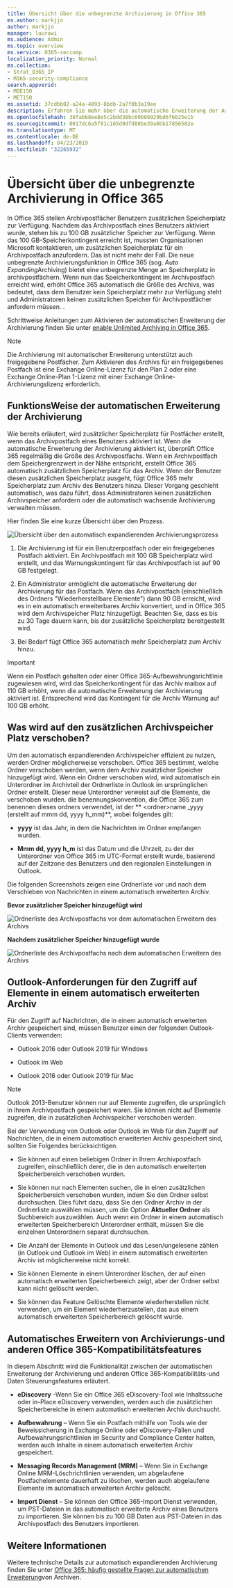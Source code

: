 ```yaml
---
title: Übersicht über die unbegrenzte Archivierung in Office 365
ms.author: markjjo
author: markjjo
manager: laurawi
ms.audience: Admin
ms.topic: overview
ms.service: O365-seccomp
localization_priority: Normal
ms.collection:
- Strat_O365_IP
- M365-security-compliance
search.appverid:
- MOE150
- MET150
ms.assetid: 37cdbb02-a24a-4093-8bdb-2a7f0b3a19ee
description: Erfahren Sie mehr über die automatische Erweiterung der Archivierung in Office 365, die unbegrenzten Archivspeicher für Exchange Online-Postfächer bereitstellt.
ms.openlocfilehash: 38fab68ee8e5c2bdd38bc60b08929bd6f6025e1b
ms.sourcegitcommit: 0017dc6a5f81c165d9dfd88be39a6bb17856582e
ms.translationtype: MT
ms.contentlocale: de-DE
ms.lasthandoff: 04/23/2019
ms.locfileid: "32265932"
---
```

# <a name="overview-of-unlimited-archiving-in-office-365"></a>Übersicht über die unbegrenzte Archivierung in Office 365

In Office 365 stellen Archivpostfächer Benutzern zusätzlichen Speicherplatz zur Verfügung. Nachdem das Archivpostfach eines Benutzers aktiviert wurde, stehen bis zu 100 GB zusätzlicher Speicher zur Verfügung. Wenn das 100 GB-Speicherkontingent erreicht ist, mussten Organisationen Microsoft kontaktieren, um zusätzlichen Speicherplatz für ein Archivpostfach anzufordern. Das ist nicht mehr der Fall. Die neue unbegrenzte Archivierungsfunktion in Office 365 (sog. *Auto Expanding*Archiving) bietet eine unbegrenzte Menge an Speicherplatz in archivpostfächern. Wenn nun das Speicherkontingent im Archivpostfach erreicht wird, erhöht Office 365 automatisch die Größe des Archivs, was bedeutet, dass dem Benutzer kein Speicherplatz mehr zur Verfügung steht und Administratoren keinen zusätzlichen Speicher für Archivpostfächer anfordern müssen. .
  
Schrittweise Anleitungen zum Aktivieren der automatischen Erweiterung der Archivierung finden Sie unter [enable Unlimited Archiving in Office 365](enable-unlimited-archiving.md).
  
> [!NOTE]
> Die Archivierung mit automatischer Erweiterung unterstützt auch freigegebene Postfächer. Zum Aktivieren des Archivs für ein freigegebenes Postfach ist eine Exchange Online-Lizenz für den Plan 2 oder eine Exchange Online-Plan 1-Lizenz mit einer Exchange Online-Archivierungslizenz erforderlich. 
  
## <a name="how-auto-expanding-archiving-works"></a>FunktionsWeise der automatischen Erweiterung der Archivierung

Wie bereits erläutert, wird zusätzlicher Speicherplatz für Postfächer erstellt, wenn das Archivpostfach eines Benutzers aktiviert ist. Wenn die automatische Erweiterung der Archivierung aktiviert ist, überprüft Office 365 regelmäßig die Größe des Archivpostfachs. Wenn ein Archivpostfach dem Speichergrenzwert in der Nähe entspricht, erstellt Office 365 automatisch zusätzlichen Speicherplatz für das Archiv. Wenn der Benutzer diesen zusätzlichen Speicherplatz ausgeht, fügt Office 365 mehr Speicherplatz zum Archiv des Benutzers hinzu. Dieser Vorgang geschieht automatisch, was dazu führt, dass Administratoren keinen zusätzlichen Archivspeicher anfordern oder die automatisch wachsende Archivierung verwalten müssen. 
  
Hier finden Sie eine kurze Übersicht über den Prozess.
  
![Übersicht über den automatisch expandierenden Archivierungsprozess](media/74355385-d990-44fe-8a87-6c3639d1f63f.png)
  
1. Die Archivierung ist für ein Benutzerpostfach oder ein freigegebenes Postfach aktiviert. Ein Archivpostfach mit 100 GB Speicherplatz wird erstellt, und das Warnungskontingent für das Archivpostfach ist auf 90 GB festgelegt.
    
2. Ein Administrator ermöglicht die automatische Erweiterung der Archivierung für das Postfach. Wenn das Archivpostfach (einschließlich des Ordners "Wiederherstellbare Elemente") dann 90 GB erreicht, wird es in ein automatisch erweiterbares Archiv konvertiert, und in Office 365 wird dem Archivspeicher Platz hinzugefügt. Beachten Sie, dass es bis zu 30 Tage dauern kann, bis der zusätzliche Speicherplatz bereitgestellt wird.
    
3. Bei Bedarf fügt Office 365 automatisch mehr Speicherplatz zum Archiv hinzu.
  
> [!IMPORTANT]
> Wenn ein Postfach gehalten oder einer Office 365-Aufbewahrungsrichtlinie zugewiesen wird, wird das Speicherkontingent für das Archiv maibox auf 110 GB erhöht, wenn die automatische Erweiterung der Archivierung aktiviert ist. Entsprechend wird das Kontingent für die Archiv Warnung auf 100 GB erhöht.

## <a name="what-gets-moved-to-the-additional-archive-storage-space"></a>Was wird auf den zusätzlichen Archivspeicher Platz verschoben?

Um den automatisch expandierenden Archivspeicher effizient zu nutzen, werden Ordner möglicherweise verschoben. Office 365 bestimmt, welche Ordner verschoben werden, wenn dem Archiv zusätzlicher Speicher hinzugefügt wird. Wenn ein Ordner verschoben wird, wird automatisch ein Unterordner im Archivteil der Ordnerliste in Outlook im ursprünglichen Ordner erstellt. Dieser neue Unterordner verweist auf die Elemente, die verschoben wurden. die benennungskonvention, die Office 365 zum benennen dieses ordners verwendet, ist der ** \<ordner\>name _yyyy (erstellt auf mmm dd, yyyy h_mm)**, wobei folgendes gilt: 
  
- **yyyy** ist das Jahr, in dem die Nachrichten im Ordner empfangen wurden. 
    
- **Mmm dd, yyyy h_m** ist das Datum und die Uhrzeit, zu der der Unterordner von Office 365 im UTC-Format erstellt wurde, basierend auf der Zeitzone des Benutzers und den regionalen Einstellungen in Outlook. 
    
Die folgenden Screenshots zeigen eine Ordnerliste vor und nach dem Verschieben von Nachrichten in einem automatisch erweiterten Archiv.
  
 **Bevor zusätzlicher Speicher hinzugefügt wird**
  
![Ordnerliste des Archivpostfachs vor dem automatischen Erweitern des Archivs](media/5d6d6420-e562-4912-aaab-1c111762b3f6.png)
  
 **Nachdem zusätzlicher Speicher hinzugefügt wurde**
  
![Ordnerliste des Archivpostfachs nach dem automatischen Erweitern des Archivs](media/c03c5f51-23fa-4fc2-b887-7e7e5cce30da.png)
  
## <a name="outlook-requirements-for-accessing-items-in-an-auto-expanded-archive"></a>Outlook-Anforderungen für den Zugriff auf Elemente in einem automatisch erweiterten Archiv

Für den Zugriff auf Nachrichten, die in einem automatisch erweiterten Archiv gespeichert sind, müssen Benutzer einen der folgenden Outlook-Clients verwenden:
  
- Outlook 2016 oder Outlook 2019 für Windows
    
- Outlook im Web 
    
- Outlook 2016 oder Outlook 2019 für Mac 
    
> [!NOTE]
> Outlook 2013-Benutzer können nur auf Elemente zugreifen, die ursprünglich in Ihrem Archivpostfach gespeichert waren. Sie können nicht auf Elemente zugreifen, die in zusätzlichen Archivspeicher verschoben werden. 
  
Bei der Verwendung von Outlook oder Outlook im Web für den Zugriff auf Nachrichten, die in einem automatisch erweiterten Archiv gespeichert sind, sollten Sie Folgendes berücksichtigen.
  
- Sie können auf einen beliebigen Ordner in Ihrem Archivpostfach zugreifen, einschließlich derer, die in den automatisch erweiterten Speicherbereich verschoben wurden.
    
- Sie können nur nach Elementen suchen, die in einen zusätzlichen Speicherbereich verschoben wurden, indem Sie den Ordner selbst durchsuchen. Dies führt dazu, dass Sie den Ordner Archiv in der Ordnerliste auswählen müssen, um die Option **Aktueller Ordner** als Suchbereich auszuwählen. Auch wenn ein Ordner in einem automatisch erweiterten Speicherbereich Unterordner enthält, müssen Sie die einzelnen Unterordnern separat durchsuchen. 
    
- Die Anzahl der Elemente in Outlook und das Lesen/ungelesene zählen (in Outlook und Outlook im Web) in einem automatisch erweiterten Archiv ist möglicherweise nicht korrekt.
    
- Sie können Elemente in einem Unterordner löschen, der auf einen automatisch erweiterten Speicherbereich zeigt, aber der Ordner selbst kann nicht gelöscht werden.
    
- Sie können das Feature Gelöschte Elemente wiederherstellen nicht verwenden, um ein Element wiederherzustellen, das aus einem automatisch erweiterten Speicherbereich gelöscht wurde.
  
## <a name="auto-expanding-archiving-and-other-office-365-compliance-features"></a>Automatisches Erweitern von Archivierungs-und anderen Office 365-Kompatibilitätsfeatures

In diesem Abschnitt wird die Funktionalität zwischen der automatischen Erweiterung der Archivierung und anderen Office 365-Kompatibilitäts-und Daten Steuerungsfeatures erläutert.
  
- **eDiscovery** -Wenn Sie ein Office 365 eDiscovery-Tool wie Inhaltssuche oder in-Place eDiscovery verwenden, werden auch die zusätzlichen Speicherbereiche in einem automatisch erweiterten Archiv durchsucht.
    
- **Aufbewahrung** – Wenn Sie ein Postfach mithilfe von Tools wie der Beweissicherung in Exchange Online oder eDiscovery-Fällen und Aufbewahrungsrichtlinien im Security and Compliance Center halten, werden auch Inhalte in einem automatisch erweiterten Archiv gespeichert.
    
- **Messaging Records Management (MRM)** – Wenn Sie in Exchange Online MRM-Löschrichtlinien verwenden, um abgelaufene Postfachelemente dauerhaft zu löschen, werden auch abgelaufene Elemente im automatisch erweiterten Archiv gelöscht.
    
- **Import Dienst** – Sie können den Office 365-Import Dienst verwenden, um PST-Dateien in das automatisch erweiterte Archiv eines Benutzers zu importieren. Sie können bis zu 100 GB Daten aus PST-Dateien in das Archivpostfach des Benutzers importieren. 

## <a name="more-information"></a>Weitere Informationen

Weitere technische Details zur automatisch expandierenden Archivierung finden Sie unter [Office 365: häufig gestellte Fragen zur automatischen Erweiterung](https://blogs.technet.microsoft.com/exchange/2018/04/09/office-365-auto-expanding-archives-faq/)von Archiven.